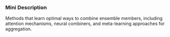 ### Mini Description

Methods that learn optimal ways to combine ensemble members, including attention mechanisms, neural combiners, and meta-learning approaches for aggregation.
